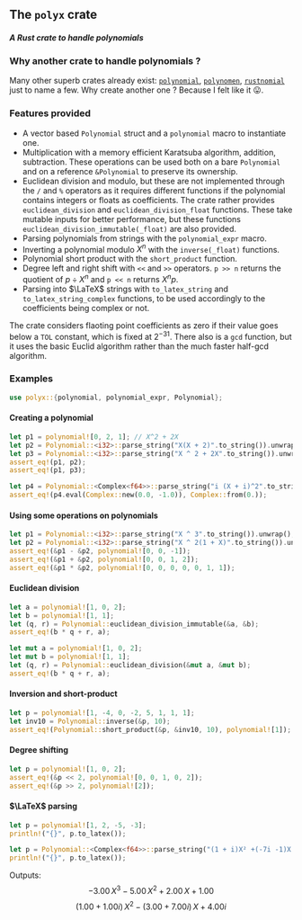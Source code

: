 ## The `polyx` crate

#### *A Rust crate to handle polynomials*

### Why another crate to handle polynomials ?

Many other superb crates already exist: [`polynomial`](https://docs.rs/polynomial/latest/polynomial/), [`polynomen`](https://docs.rs/polynomen/latest/polynomen/index.html#), [`rustnomial`](https://github.com/philippeitis/rustnomial) just to name a few. Why create another one ? Because I felt like it 😛.

### Features provided

* A vector based `Polynomial` struct and a `polynomial` macro to instantiate one.
* Multiplication with a memory efficient Karatsuba algorithm, addition, subtraction. These operations can be used both on a bare `Polynomial` and on a reference `&Polynomial` to preserve its ownership.
* Euclidean division and modulo, but these are not implemented through the `/` and `%` operators as it requires different functions if the polynomial contains integers or floats as coefficients. The crate rather provides `euclidean_division` and `euclidean_division_float` functions. These take mutable inputs for better performance, but these functions `euclidean_division_immutable(_float)` are also provided.
* Parsing polynomials from strings with the `polynomial_expr` macro.
* Inverting a polynomial modulo $X^n$ with the `inverse(_float)` functions.
* Polynomial short product with the `short_product` function.
* Degree left and right shift with `<<` and `>>` operators. `p >> n` returns the quotient of $p\div X^n$ and `p << n` returns $X^n p$.
* Parsing into $\LaTeX$ strings with `to_latex_string` and `to_latex_string_complex` functions, to be used accordingly to the coefficients being complex or not.

The crate considers flaoting point coefficients as zero if their value goes below a `TOL` constant, which is fixed at $2^{-31}$. There also is a `gcd` function, but it uses the basic Euclid algorithm rather than the much faster half-gcd algorithm.

### Examples

```rust
use polyx::{polynomial, polynomial_expr, Polynomial};
```

#### Creating a polynomial

```rust
let p1 = polynomial![0, 2, 1]; // X^2 + 2X
let p2 = Polynomial::<i32>::parse_string("X(X + 2)".to_string()).unwrap();
let p3 = Polynomial::<i32>::parse_string("X ^ 2 + 2X".to_string()).unwrap();
assert_eq!(p1, p2);
assert_eq!(p1, p3);

let p4 = Polynomial::<Complex<f64>>::parse_string("i (X + i)^2".to_string()).unwrap();
assert_eq!(p4.eval(Complex::new(0.0, -1.0)), Complex::from(0.));
```

#### Using some operations on polynomials

```rust
let p1 = Polynomial::<i32>::parse_string("X ^ 3".to_string()).unwrap();
let p2 = Polynomial::<i32>::parse_string("X ^ 2(1 + X)".to_string()).unwrap();
assert_eq!(&p1 - &p2, polynomial![0, 0, -1]);
assert_eq!(&p1 + &p2, polynomial![0, 0, 1, 2]);
assert_eq!(&p1 * &p2, polynomial![0, 0, 0, 0, 0, 1, 1]);
```

#### Euclidean division

```rust
let a = polynomial![1, 0, 2];
let b = polynomial![1, 1];
let (q, r) = Polynomial::euclidean_division_immutable(&a, &b);
assert_eq!(b * q + r, a);

let mut a = polynomial![1, 0, 2];
let mut b = polynomial![1, 1];
let (q, r) = Polynomial::euclidean_division(&mut a, &mut b);
assert_eq!(b * q + r, a);
```

#### Inversion and short-product

```rust
let p = polynomial![1, -4, 0, -2, 5, 1, 1, 1];
let inv10 = Polynomial::inverse(&p, 10);
assert_eq!(Polynomial::short_product(&p, &inv10, 10), polynomial![1]);
```

#### Degree shifting

```rust
let p = polynomial![1, 0, 2];
assert_eq!(&p << 2, polynomial![0, 0, 1, 0, 2]);
assert_eq!(&p >> 2, polynomial![2]);
```

#### $\LaTeX$ parsing

```rust
let p = polynomial![1, 2, -5, -3];
println!("{}", p.to_latex());

let p = Polynomial::<Complex<f64>>::parse_string("(1 + i)X² +(-7i -1)X + 4i - 2X".to_string()).unwrap();
println!("{}", p.to_latex());
```

Outputs: 
$$-3.00\, X^{3}-5.00\, X^{2}+2.00\, X+1.00$$
$$(1.00+1.00i)\, X^{2}-(3.00+7.00i)\, X+4.00i$$
